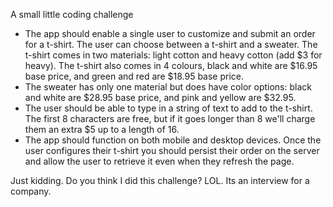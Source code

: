 A small little coding challenge

- The app should enable a single user to customize and submit an order for a t-shirt. The user can
choose between a t-shirt and a sweater.
The t-shirt comes in two materials: light cotton and heavy cotton (add $3 for heavy). The t-shirt also
comes in 4 colours, black and white are $16.95 base price, and green and red are $18.95 base
price.
- The sweater has only one material but does have color options: black and white are $28.95 base
price, and pink and yellow are $32.95.
- The user should be able to type in a string of text to add to the t-shirt. The first 8 characters are free,
but if it goes longer than 8 we'll charge them an extra $5 up to a length of 16.
- The app should function on both mobile and desktop devices. Once the user configures their t-shirt
you should persist their order on the server and allow the user to retrieve it even when they refresh
the page.



















Just kidding. Do you think I did this challenge? LOL. Its an interview for a company.
